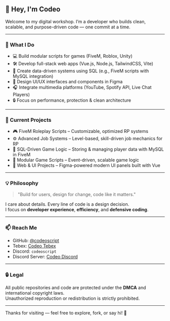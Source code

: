 ## 👋 Hey, I'm Codeo

Welcome to my digital workshop. I’m a developer who builds clean, scalable, and purpose-driven code — one commit at a time.

---

### 🚀 What I Do

- 💻 Build modular scripts for games (FiveM, Roblox, Unity)
- 🛠️ Develop full-stack web apps (Vue.js, Node.js, TailwindCSS, Vite)
- 💾 Create data-driven systems using SQL (e.g., FiveM scripts with MySQL integration)
- 🎨 Design UI/UX interfaces and components in Figma
- 🎧 Integrate multimedia platforms (YouTube, Spotify API, Live Chat Players)
- 🔒 Focus on performance, protection & clean architecture

---

### 💼 Current Projects

- 🎮 FiveM Roleplay Scripts – Customizable, optimized RP systems
- ⚙️ Advanced Job Systems – Level-based, skill-driven job mechanics for RP
- 💾 SQL-Driven Game Logic – Storing & managing player data with MySQL in FiveM
- 🧩 Modular Game Scripts – Event-driven, scalable game logic
- 🧪 Web & UI Projects – Figma-powered modern UI panels built with Vue

---

### 💡 Philosophy

> "Build for users, design for change, code like it matters."

I care about details. Every line of code is a design decision.  
I focus on **developer experience**, **efficiency**, and **defensive coding**.

---

### 📫 Reach Me

- GitHub: [@codeoscript](https://github.com/codeoscript)
- Tebex: [Codeo Tebex](https://codeo.tebex.io/)
- Discord: `codeoscript`
- Discord Server: [Codeo Discord](https://discord.gg/codeo)

---

### 🔒 Legal

All public repositories and code are protected under the **DMCA** and international copyright laws.  
Unauthorized reproduction or redistribution is strictly prohibited.

---

Thanks for visiting — feel free to explore, fork, or say hi! 🚀
